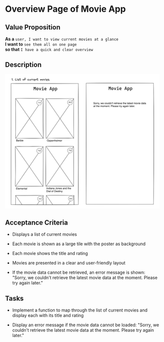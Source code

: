 # Overview Page of Movie App

## Value Proposition

**As a** `user, I want to view current movies at a glance` <br>
**I want to** `see them all on one page` <br>
**so that** `I have a quick and clear overview` <br>

## Description

![wireframe](./assets/scribble-movie-list.png)

## Acceptance Criteria

- Displays a list of current movies

- Each movie is shown as a large tile with the poster as background

- Each movie shows the title and rating

- Movies are presented in a clear and user-friendly layout

- If the movie data cannot be retrieved, an error message is shown: "Sorry, we couldn't retrieve the latest movie data at the moment. Please try again later."

## Tasks

- Implement a function to map through the list of current movies and display each with its title and rating

- Display an error message if the movie data cannot be loaded: "Sorry, we couldn't retrieve the latest movie data at the moment. Please try again later."
